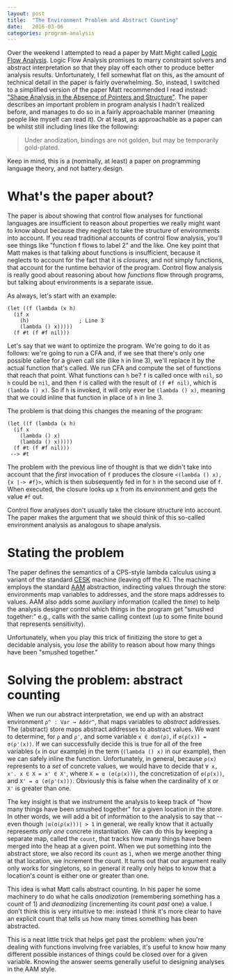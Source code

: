 ```yaml
---
layout: post
title:  "The Environment Problem and Abstract Counting"
date:   2016-03-06
categories: program-analysis
---
```


Over the weekend I attempted to read a paper by Matt Might called
[Logic Flow Analysis](http://matt.might.net/papers/might2007lfa.pdf). Logic
Flow Analysis promises to marry constraint solvers and abstract
interpretation so that they play off each other to produce better
analysis results. Unfortunately, I fell somewhat flat on this, as the
amount of technical detail in the paper is fairly overwhelming. So,
instead, I switched to a simplified version of the paper Matt
recommended I read instead: ["Shape Analysis in the Absence of Pointers
and Structure"](http://matt.might.net/papers/might2010shape.pdf). The
paper describes an important problem in program analysis I hadn't
realized before, and manages to do so in a fairly approachable manner
(meaning people like myself can read it). Or at least, as approachable
as a paper can be whilst still including lines like the following:

> Under anodization, bindings are not golden, but may be temporarily
> gold-plated.

Keep in mind, this is a (nominally, at least) a paper on programming
language theory, and not battery design.

# What's the paper about?

The paper is about showing that control flow analyses for functional
languages are insufficient to reason about properties we really might
want to know about because they neglect to take the structure of
environments into account. If you read traditional accounts of control
flow analysis, you'll see things like "function f flows to label 2"
and the like. One key point that Matt makes is that talking about
functions is insufficient, because it neglects to account for the fact
that it is *closures*, and not simply functions, that account for the
runtime behavior of the program. Control flow analysis is really good
about reasoning about how *functions* flow through programs, but
talking about environments is a separate issue.

As always, let's start with an example:

    (let ((f (lambda (x h)
      (if x
        (h)                ; Line 3
        (lambda () x)))))
      (f #t (f #f nil)))

Let's say that we want to optimize the program. We're going to do it
as follows: we're going to run a CFA and, if we see that there's only
one possible callee for a given call site (like `h` in line 3), we'll
replace it by the actual function that's called. We run CFA and
compute the set of functions that reach that point. What functions can
`h` be? `f` is called once with `nil`, so `h` could be `nil`, and then
`f` is called with the result of `(f #f nil)`, which is `(lambda ()
x)`. So if `h` is invoked, it will only ever be `(lambda () x)`,
meaning that we could inline that function in place of `h` in line 3. 

The problem is that doing this changes the meaning of the program:

    (let ((f (lambda (x h)
      (if x
        (lambda () x)
        (lambda () x)))))
      (f #t (f #f nil)))
     --> #t
    
The problem with the previous line of thought is that we didn't take
into account that the *first* invocation of `f` produces the closure
`<(lambda () x), {x |-> #f}>`, which is then subsequently fed in for
`h` in the second use of `f`.  When executed, the closure looks up x
from its environment and gets the value `#f` out.

Control flow analyses don't usually take the closure structure into
account. The paper makes the argument that we should think of this
so-called environment analysis as analogous to shape analysis.

# Stating the problem

The paper defines the semantics of a CPS-style lambda calculus using a
variant of the standard
[CESK](http://matt.might.net/articles/cesk-machines/) machine (leaving
off the K). The machine employs the standard
[AAM](http://matt.might.net/papers/vanhorn2010abstract.pdf)
abstraction, indirecting values through the store: environments map
variables to addresses, and the store maps addresses to values.  AAM
also adds some auxiliary information (called the *time*) to help the
analysis designer control which things in the program get "smushed
together:" e.g., calls with the same calling context (up to some
finite bound that represents sensitivity).

Unfortunately, when you play this trick of finitizing the store to get
a decidable analysis, you *lose* the ability to reason about how many
things have been "smushed together."

# Solving the problem: abstract counting

When we run our abstract interpretation, we end up with an abstract
environment `ρ^ : Var → Addr^`, that maps variables to *abstract*
addresses. The (abstract) store maps abstract addresses to abstract
values.  We want to determine, for `ρ` and `ρ'`, and some variable `x
∈ dom(ρ)`, if `σ(ρ(x)) = σ(ρ'(x))`. If we can successfully decide this
is true for all of the free variables (`x` in our example) in the term
(`(lambda () x)` in our example), then we can safely inline the
function. Unfortunately, in general, because `ρ(x)` represents to a
*set* of concrete values, we would have to decide that `∀ x, x'. x ∈ X
= x' ∈ X'`, where `X = α (σ(ρ(x)))`, the concretization of `σ(ρ(x))`,
and `X' = α (σ(ρ'(x)))`. Obviously this is false when the cardinality
of `X` or `X'` is greater than one.

The key insight is that we instrument the analysis to keep track of
"how many things have been smushed together" for a given location in
the store. In other words, we will add a bit of information to the
analysis to say that -- even though `|α(σ(ρ(x)))| > 1` in general, we
really know that it actually represents *only one* concrete
instantiation. We can do this by keeping a separate map, called the
`count`, that tracks how many things have been merged into the heap at
a given point. When we put something into the abstract store, we also
record its `count` as `1`, when we merge another thing at that
location, we increment the count. It turns out that our argument
really only works for singletons, so in general it really only helps
to know that a location's count is either one or greater than one.

This idea is what Matt calls abstract counting. In his paper he some
machinery to do what he calls *anodization* (remembering something has
a count of 1) and *deanodizing* (incrementing its count *past* one) a
value. I don't think this is very intuitive to me: instead I think
it's more clear to have an explicit count that tells us how many times
something has been abstracted.

This is a neat little trick that helps get past the problem: when
you're dealing with functions involving free variables, it's useful to
know how many different possible instances of things could be closed
over for a given variable. Knowing the answer seems generally useful
to designing analyses in the AAM style.

